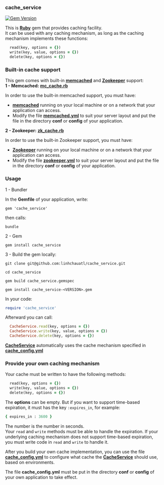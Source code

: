 ### cache_service
[![Gem Version](https://badge.fury.io/rb/cache_service.svg)](http://badge.fury.io/rb/cache_service)

This is [**Ruby**](https://www.ruby-lang.org/) gem that provides caching facility.<br/>
It can be used with any caching mechanism, as long as the caching mechanism implements these functions:
```ruby
  read(key, options = {})
  write(key, value, options = {})
  delete(key, options = {})
```

### Built-in cache support
This gem comes with built-in [**memcached**](http://memcached.org/)  and [**Zookeeper**](http://zookeeper.apache.org) support:<br/>
**1 - Memcached:** [**mc_cache.rb**](https://github.com/linhchauatl/cache_service/blob/master/lib/caches/mc_cache.rb)

In order to use the built-in memcached support, you must have:
- [**memcached**](http://memcached.org/) running on your local machine or on a network that your application can access.
- Modify the file [**memcached.yml**](https://github.com/linhchauatl/cache_service/blob/master/conf/memcached.yml) to suit your server layout and put the file in the directory **conf** or **config** of your application.

**2 - Zookeeper:** [**zk_cache.rb**](https://github.com/linhchauatl/cache_service/blob/master/lib/caches/zk_cache.rb)

In order to use the built-in Zookeeper support, you must have:
- [**Zookeeper**](http://zookeeper.apache.org) running on your local machine or on a network that your application can access.
- Modify the file [**zookeeper.yml**](https://github.com/linhchauatl/cache_service/blob/master/conf/zookeeper.yml) to suit your server layout and put the file in the directory **conf** or **config** of your application.


### Usage

1 - Bundler

In the **Gemfile** of your application, write:
```
gem 'cache_service'
```
then calls:
```
bundle
```

2 - Gem
```
gem install cache_service
```

3 - Build the gem locally:
```
git clone git@github.com:linhchauatl/cache_service.git

cd cache_service

gem build cache_service.gemspec

gem install cache_service-<VERSION>.gem
```

In your code:
```ruby
require 'cache_service'
```

Afterward you can call:<br/>
```ruby
  CacheService.read(key, options = {})
  CacheService.write(key, value, options = {})
  CacheService.delete(key, options = {})
```

[**CacheService**](https://github.com/linhchauatl/cache_service/blob/master/lib/services/cache_service.rb) automatically uses the cache mechanism specified in [**cache_config.yml**](https://github.com/linhchauatl/cache_service/blob/master/conf/cache_config.yml)

### Provide your own caching mechanism
Your cache must be written to have the following methods:
```ruby
  read(key, options = {})
  write(key, value, options = {})
  delete(key, options = {})
```

The **options** can be empty. But if you want to support time-based expiration, it must has the key `:expires_in`, for example:
```ruby
{ expires_in : 3600 }
```

The number is the number in seconds.<br/>
Your `read` and `write` methods must be able to handle the expiration. If your underlying caching mechanism does not support time-based expiration, you must write code in `read` and `write` to handle it.

After you build your own cache implementation, you can use the file [**cache_config.yml**](https://github.com/linhchauatl/cache_service/blob/master/conf/cache_config.yml) to configure what cache the [**CacheService**](https://github.com/linhchauatl/cache_service/blob/master/lib/services/cache_service.rb) should use, based on environments.

The file **cache_config.yml** must be put in the directory **conf** or **config** of your own application to take effect.

